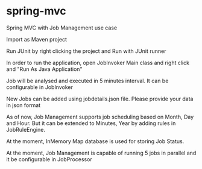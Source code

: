 # spring-mvc
Spring MVC with Job Management use case


Import as Maven project

Run JUnit by right clicking the project and Run with JUnit runner

In order to run the application, open JobInvoker Main class and right click and "Run As Java Application"

Job will be analysed and executed in 5 minutes interval. It can be configurable in JobInvoker

New Jobs can be added using jobdetails.json file. Please provide your data in json format

As of now, Job Management supports job scheduling based on Month, Day and Hour.
But it can be extended to Minutes, Year by adding rules in JobRuleEngine.

At the moment, InMemory Map database is used for storing Job Status.
 
At the moment, Job Management is capable of running 5 jobs in parallel and it be configurable in JobProcessor
 
 
